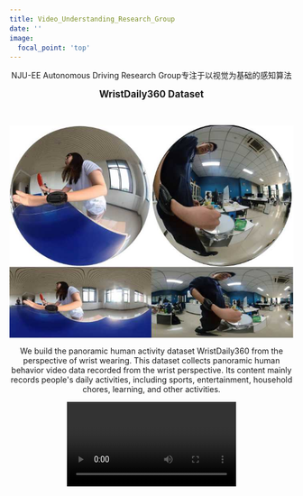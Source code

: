 ```yaml
---
title: Video_Understanding_Research_Group
date: ''
image:
  focal_point: 'top'
---
```


<!--more-->
<center>NJU-EE Autonomous Driving Research Group专注于以视觉为基础的感知算法<center>

<p><center><big><b> WristDaily360 Dataset </center></big></b></p> <br><center><p> <img  src="dataset.jpg" align="center" width="600" /></p></center> <p> We build the panoramic human activity dataset WristDaily360 from the perspective of wrist wearing. This dataset collects panoramic human behavior video data recorded from the wrist perspective. Its content mainly records people's daily activities, including sports, entertainment, household chores, learning, and other activities. </p>  <video src="dataset.mp4" autoplay="autoplay" loop="loop" controls="controls"></video>

